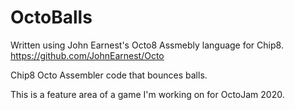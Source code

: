 # OctoBalls
Written using John Earnest's Octo8 Assmebly language for Chip8.
https://github.com/JohnEarnest/Octo

Chip8 Octo Assembler code that bounces balls.

This is a feature area of a game I'm working on for OctoJam 2020.

